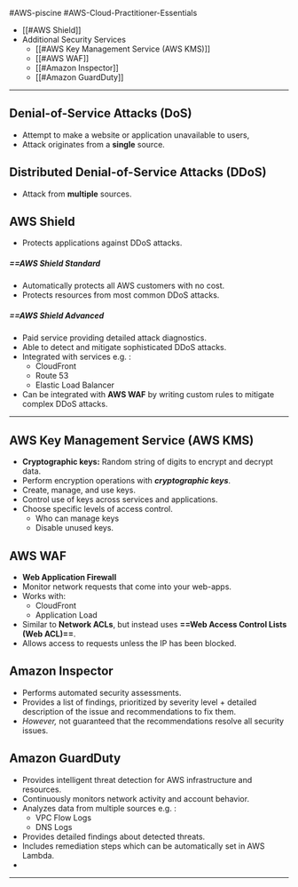 #AWS-piscine #AWS-Cloud-Practitioner-Essentials 

- [[#AWS Shield]]
- Additional Security Services
	- [[#AWS Key Management Service (AWS KMS)]]
	- [[#AWS WAF]]
	- [[#Amazon Inspector]]
	- [[#Amazon GuardDuty]]
------
## Denial-of-Service Attacks (DoS)
- Attempt to make a website or application unavailable to users,
- Attack originates from a **single** source.
## Distributed Denial-of-Service Attacks (DDoS)
- Attack from **multiple** sources.

## AWS Shield
- Protects applications against DDoS attacks.
##### ==AWS Shield Standard
- Automatically protects all AWS customers with no cost.
- Protects resources from most common DDoS attacks.
##### ==AWS Shield Advanced
- Paid service providing detailed attack diagnostics.
- Able to detect and mitigate sophisticated DDoS attacks.
- Integrated with services e.g. :
	- CloudFront
	- Route 53
	- Elastic Load Balancer
- Can be integrated with **AWS WAF** by writing custom rules to mitigate complex DDoS attacks.

------
## AWS Key Management Service (AWS KMS)
- **Cryptographic keys:** Random string of digits to encrypt and decrypt data.
- Perform encryption operations with ***cryptographic keys***.
- Create, manage, and use keys.
- Control use of keys across services and applications.
- Choose specific levels of access control.
	- Who can manage keys
	- Disable unused keys.
## AWS WAF
- **Web Application Firewall**
- Monitor network requests that come into your web-apps.
- Works with:
	- CloudFront
	- Application Load 
 - Similar to **Network ACLs**, but instead uses **==Web Access Control Lists (Web ACL)==**.
 - Allows access to requests unless the IP has been blocked.
## Amazon Inspector
- Performs automated security assessments.
- Provides a list of findings, prioritized by severity level + detailed description of the issue and recommendations to fix them.
- *However,* not guaranteed that the recommendations resolve all security issues.
## Amazon GuardDuty
- Provides intelligent threat detection for AWS infrastructure and resources.
- Continuously monitors network activity and account behavior.
- Analyzes data from multiple sources e.g. :
	- VPC Flow Logs
	- DNS Logs
- Provides detailed findings about detected threats.
- Includes remediation steps which can be automatically set in AWS Lambda.
- 
----
